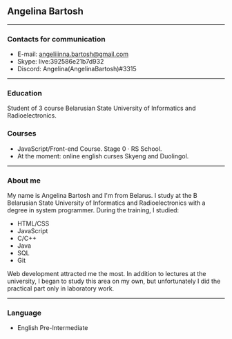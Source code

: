 ## Angelina Bartosh

***

### Contacts for communication

* E-mail: angeliiinna.bartosh@gmail.com
* Skype: live:392586e21b7d932
* Discord: Angelina(AngelinaBartosh)#3315

*** 

### Education 

Student of 3 course Belarusian State University of Informatics and Radioelectronics. 

### Сourses

* JavaScript/Front-end Course. Stage 0 · RS School.
* At the moment: online english curses Skyeng and Duolingol.

***

### About me
My name is Angelina Bartosh and I'm from Belarus. I study at the B Belarusian State University of Informatics and Radioelectronics with a degree in system programmer. During the training, I studied:
* HTML/CSS
* JavaScript
* C/C++
* Java
* SQL
* Git
  
 Web development attracted me the most. In addition to lectures at the university, I began to study this area on my own, but unfortunately I did the practical part only in laboratory work.

***

### Language
* English Pre-Intermediate
